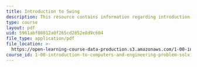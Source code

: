 ```yaml
---
title: Introduction to Swing
description: This resource contains information regarding introduction to swing.
type: course
layout: pdf
uid: 5961abf08012a0f265cd2852e8d9c604
file_type: application/pdf
file_location: >-
  https://open-learning-course-data-production.s3.amazonaws.com/1-00-introduction-to-computers-and-engineering-problem-solving-spring-2012/5961abf08012a0f265cd2852e8d9c604_MIT1_00S12_Lec_17.pdf
course_id: 1-00-introduction-to-computers-and-engineering-problem-solving-spring-2012
---
```

